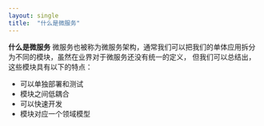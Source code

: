 ```yaml
---
layout: single
title:  "什么是微服务"
---
```


**什么是微服务**
微服务也被称为微服务架构，通常我们可以把我们的单体应用拆分为不同的模块，虽然在业界对于微服务还没有统一的定义， 但我们可以总结出， 这些模块具有以下的特点：
- 可以单独部署和测试
- 模块之间低耦合
- 可以快速开发
- 模块对应一个领域模型

